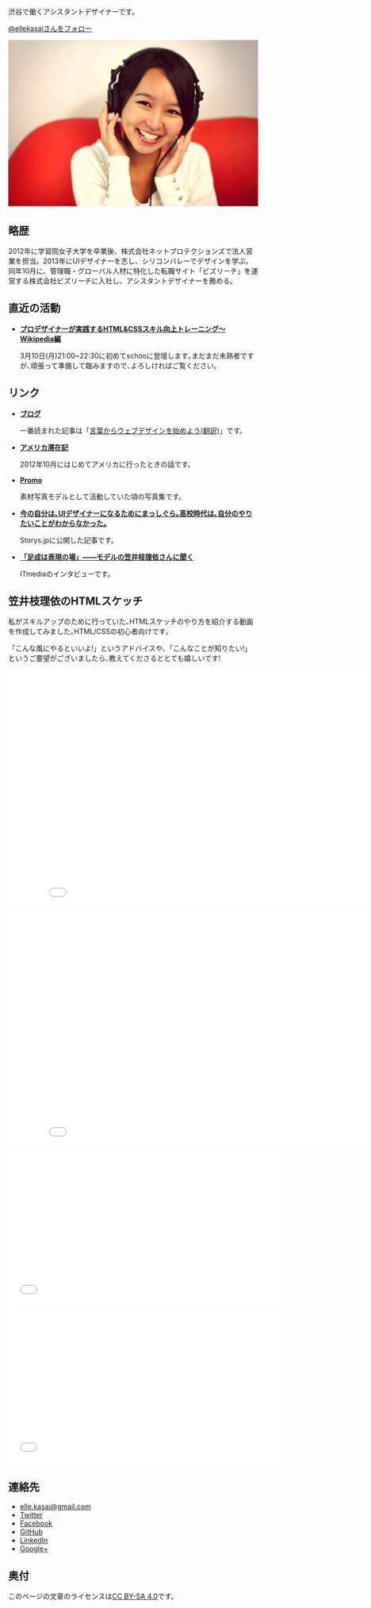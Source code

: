渋谷で働くアシスタントデザイナーです。

<a href="https://twitter.com/ellekasai" class="twitter-follow-button" data-show-screen-name="false" data-show-count="true" data-size="large" data-lang="ja">@ellekasaiさんをフォロー</a>

![Elle Kasai 笠井枝理依](images/ellekasai.jpg)

## 略歴

2012年に学習院女子大学を卒業後、株式会社ネットプロテクションズで法人営業を担当。2013年にUIデザイナーを志し、シリコンバレーでデザインを学ぶ。同年10月に、管理職・グローバル人材に特化した転職サイト「ビズリーチ」を運営する株式会社ビズリーチに入社し、アシスタントデザイナーを務める。

## 直近の活動

* **[プロデザイナーが実践するHTML&CSSスキル向上トレーニング〜Wikipedia編](http://schoo.jp/class/441)**
  
  3月10日(月)21:00~22:30に初めてschooに登壇します｡まだまだ未熟者ですが､頑張って準備して臨みますので､よろしければご覧ください｡

## リンク

* **[ブログ](http://ellekasai.com/)**

  一番読まれた記事は「[言葉からウェブデザインを始めよう(翻訳)](http://ellekasai.com/posts/this-is-a-web-page/)」です。

* **[アメリカ滞在記](http://krizel.ellekasai.com/)**

  2012年10月にはじめてアメリカに行ったときの話です。

* **[Promo](http://promo.ellekasai.com/)**

  素材写真モデルとして活動していた頃の写真集です。

* **[今の自分は､UIデザイナーになるためにまっしぐら｡高校時代は､自分のやりたいことがわからなかった｡](http://storys.jp/story/5047)**

  Storys.jpに公開した記事です。

* **[「足成は表現の場」――モデルの笠井枝理依さんに聞く](http://www.itmedia.co.jp/news/articles/1308/02/news021_2.html)**

  ITmediaのインタビューです。

## 笠井枝理依のHTMLスケッチ

私がスキルアップのために行っていた､HTMLス­ケッチのやり方を紹介する動画を作成­してみました｡HTML/CSSの初心者向けです｡

「こんな風にやるといいよ!」というアドバイスや­､「こんなことが知りたい!」というご要望がございましたら､教えてくださるととても­嬉しいです!

<iframe width="853" height="480" src="//www.youtube.com/embed/038wQNc_j1s?rel=0" frameborder="0" allowfullscreen></iframe><br/>

<iframe width="853" height="480" src="//www.youtube.com/embed/cMTDwuL1Mlk?rel=0" frameborder="0" allowfullscreen></iframe>

<iframe width="560" height="315" src="//www.youtube.com/embed/fMiQomHNAd0" frameborder="0" allowfullscreen></iframe>

<iframe width="560" height="315" src="//www.youtube.com/embed/LI6LxPrs3V8" frameborder="0" allowfullscreen></iframe>

## 連絡先

* [elle.kasai@gmail.com](mailto:elle.kasai@gmail.com)
* [Twitter](http://twitter.com/ellekasai)
* [Facebook](http://facebook.com/elle.kasai)
* [GitHub](http://github.com/ellekasai)
* [LinkedIn](http://www.linkedin.com/in/ellekasai)
* [Google+](https://plus.google.com/110578585985399309952?rel=author)

## 奥付

このページの文章のライセンスは<a rel="license" href="http://creativecommons.org/licenses/by-sa/4.0/deed.en_US" >CC BY-SA 4.0</a>です。
